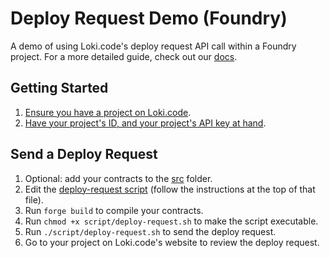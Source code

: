 # Deploy Request Demo (Foundry)

A demo of using Loki.code's deploy request API call within a Foundry project. For a more detailed guide, check out our [docs](https://docs.lokicode.app/make-a-deploy-request).

## Getting Started

1. [Ensure you have a project on Loki.code](https://docs.lokicode.app/getting-started/how-to-create-a-new-project).
2. [Have your project's ID, and your project's API key at hand](https://docs.lokicode.app/make-a-deploy-request#step-1-generate-an-api-key).

## Send a Deploy Request

1. Optional: add your contracts to the [src](/foundry/src/) folder.
2. Edit the [deploy-request script](/foundry/script/deploy-request.sh) (follow the instructions at the top of that file).
3. Run `forge build` to compile your contracts.
4. Run `chmod +x script/deploy-request.sh` to make the script executable.
5. Run `./script/deploy-request.sh` to send the deploy request.
6. Go to your project on Loki.code's website to review the deploy request.
